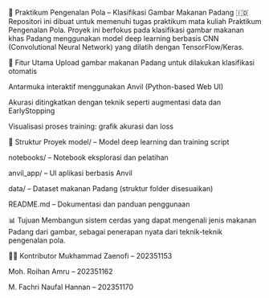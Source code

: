 🧠 Praktikum Pengenalan Pola – Klasifikasi Gambar Makanan Padang 🇮🇩
Repositori ini dibuat untuk memenuhi tugas praktikum mata kuliah Praktikum Pengenalan Pola. Proyek ini berfokus pada klasifikasi gambar makanan khas Padang menggunakan model deep learning berbasis CNN (Convolutional Neural Network) yang dilatih dengan TensorFlow/Keras.

🚀 Fitur Utama
Upload gambar makanan Padang untuk dilakukan klasifikasi otomatis

Antarmuka interaktif menggunakan Anvil (Python-based Web UI)

Akurasi ditingkatkan dengan teknik seperti augmentasi data dan EarlyStopping

Visualisasi proses training: grafik akurasi dan loss

📁 Struktur Proyek
model/ – Model deep learning dan training script

notebooks/ – Notebook eksplorasi dan pelatihan

anvil_app/ – UI aplikasi berbasis Anvil

data/ – Dataset makanan Padang (struktur folder disesuaikan)

README.md – Dokumentasi dan panduan penggunaan

📊 Tujuan
Membangun sistem cerdas yang dapat mengenali jenis makanan Padang dari gambar, sebagai penerapan nyata dari teknik-teknik pengenalan pola.

👨‍💻 Kontributor
Mukhammad Zaenofi – 202351153

Moh. Roihan Amru – 202351162

M. Fachri Naufal Hannan – 202351170
